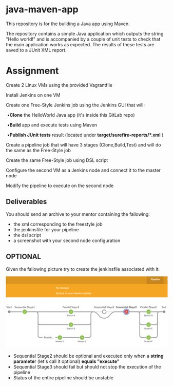 # java-maven-app

This repository is for the building a Java app using Maven.

The repository contains a simple Java application which outputs the string
"Hello world!" and is accompanied by a couple of unit tests to check that the
main application works as expected. The results of these tests are saved to a
JUnit XML report.



# **Assignment**

Create 2 Linux VMs using the provided Vagrantfile

Install Jenkins on one VM

Create one Free-Style Jenkins job using the Jenkins GUI that will:

​	•**Clone** the HelloWorld Java app (it's inside this GitLab repo)

​	•**Build** app and execute tests using Maven

​	•**Publish JUnit tests** result (located under **target/surefire-reports/\*.xml** )



Create a pipeline job that will have 3 stages (Clone,Build,Test) and will do the same as the Free-Style job

Create the same Free-Style job using DSL script 

Configure the second VM as a Jenkins node and connect it to the master node

Modify the pipeline to execute on the second node





## Deliverables

You should send an archive to your mentor containing the fallowing:

- the xml corresponding to the freestyle job
- the jenkinsfile for your pipeline
- the  dsl script
- a screenshot with your second node configuration



## OPTIONAL

Given the fallowing picture try to create the jenkinsfile associated with it:

![pipeline.png](homework/img/pipeline.png)

- Sequential Stage2 should be optional and executed only when a **string paramete**r (let's call it optional) **equals "execute"** 
- Sequential Stage3 should fail but should not stop the execution of the pipeline
- Status of the entire pipeline should be unstable

